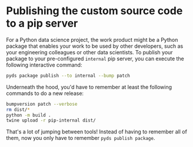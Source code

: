 # Publishing the custom source code to a pip server

For a Python data science project,
the work product might be a Python package
that enables your work to be used by other developers,
such as your engineering colleagues or other data scientists.
To publish your package to your pre-configured `internal` pip server,
you can execute the following interactive command:

```bash
pyds package publish --to internal --bump patch
```

Underneath the hood, you'd have to remember at least the following commands
to do a new release:

```bash
bumpversion patch --verbose
rm dist/*
python -m build .
twine upload -r pip-internal dist/
```

That's a lot of jumping between tools!
Instead of having to remember all of them,
now you only have to remember `pyds publish package`.
